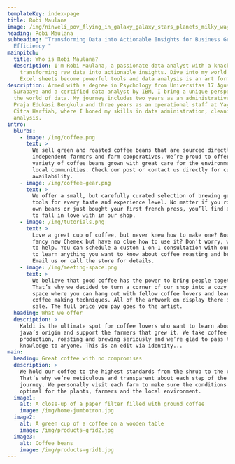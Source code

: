 ```yaml
---
templateKey: index-page
title: Robi Maulana
image: /img/ninveli_pov_flying_in_galaxy_galaxy_stars_planets_milky_way_beu_0e45f9f1-8bf0-4527-82a5-171fa42ba3bd.png
heading: Robi Maulana
subheading: "Transforming Data into Actionable Insights for Business Growth and
  Efficiency "
mainpitch:
  title: Who is Robi Maulana?
  description: I'm Robi Maulana, a passionate data analyst with a knack for
    transforming raw data into actionable insights. Dive into my world where
    Excel sheets become powerful tools and data analysis is an art form.
description: Armed with a degree in Psychology from Universitas 17 Agustus 1945
  Surabaya and a certified data analyst by IBM, I bring a unique perspective to
  the world of data. My journey includes two years as an administrative staff at
  Praja Edukasi Bengkulu and three years as an operational staff at Yayasan
  Citra Harfiah, where I honed my skills in data administration, cleaning, and
  analysis.
intro:
  blurbs:
    - image: /img/coffee.png
      text: >
        We sell green and roasted coffee beans that are sourced directly from
        independent farmers and farm cooperatives. We’re proud to offer a
        variety of coffee beans grown with great care for the environment and
        local communities. Check our post or contact us directly for current
        availability.
    - image: /img/coffee-gear.png
      text: >
        We offer a small, but carefully curated selection of brewing gear and
        tools for every taste and experience level. No matter if you roast your
        own beans or just bought your first french press, you’ll find a gadget
        to fall in love with in our shop.
    - image: /img/tutorials.png
      text: >
        Love a great cup of coffee, but never knew how to make one? Bought a
        fancy new Chemex but have no clue how to use it? Don't worry, we’re here
        to help. You can schedule a custom 1-on-1 consultation with our baristas
        to learn anything you want to know about coffee roasting and brewing.
        Email us or call the store for details.
    - image: /img/meeting-space.png
      text: >
        We believe that good coffee has the power to bring people together.
        That’s why we decided to turn a corner of our shop into a cozy meeting
        space where you can hang out with fellow coffee lovers and learn about
        coffee making techniques. All of the artwork on display there is for
        sale. The full price you pay goes to the artist.
  heading: What we offer
  description: >
    Kaldi is the ultimate spot for coffee lovers who want to learn about their
    java’s origin and support the farmers that grew it. We take coffee
    production, roasting and brewing seriously and we’re glad to pass that
    knowledge to anyone. This is an edit via identity...
main:
  heading: Great coffee with no compromises
  description: >
    We hold our coffee to the highest standards from the shrub to the cup.
    That’s why we’re meticulous and transparent about each step of the coffee’s
    journey. We personally visit each farm to make sure the conditions are
    optimal for the plants, farmers and the local environment.
  image1:
    alt: A close-up of a paper filter filled with ground coffee
    image: /img/home-jumbotron.jpg
  image2:
    alt: A green cup of a coffee on a wooden table
    image: /img/products-grid2.jpg
  image3:
    alt: Coffee beans
    image: /img/products-grid1.jpg
---
```


